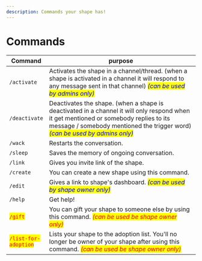 ```yaml
---
description: Commands your shape has!
---
```


# Commands



<table><thead><tr><th>Command</th><th width="501">purpose</th></tr></thead><tbody><tr><td><code>/activate</code></td><td>Activates the shape in a channel/thread. (when a shape is activated in a channel it will respond to any message sent in that channel) <em><mark style="color:blue;">(can be used by admins only)</mark></em></td></tr><tr><td><code>/deactivate</code></td><td>Deactivates the shape. (when a shape is deactivated in a channel it will only respond when it get mentioned or somebody replies to its message / somebody mentioned the trigger word) <em><mark style="color:blue;">(can be used by admins only)</mark></em></td></tr><tr><td><code>/wack</code></td><td>Restarts the conversation.</td></tr><tr><td><code>/sleep</code></td><td>Saves the memory of ongoing conversation.</td></tr><tr><td><code>/link</code></td><td>Gives you invite link of the shape.</td></tr><tr><td><code>/create</code></td><td>You can create a new shape using this command.</td></tr><tr><td><code>/edit</code></td><td>Gives a link to shape's dashboard. <em><mark style="color:blue;">(can be used by shape owner only)</mark></em></td></tr><tr><td><code>/help</code></td><td>Get help!</td></tr><tr><td><mark style="color:red;"><code>/gift</code></mark></td><td>You can gift your shape to someone else by using this command. <em><mark style="color:red;">(can be used be shape owner only)</mark></em></td></tr><tr><td><mark style="color:red;"><code>/list-for-adoption</code></mark></td><td>Lists your shape to the adoption list. You'll no longer be owner of your shape after using this command. <em><mark style="color:red;">(can be used be shape owner only)</mark></em></td></tr></tbody></table>

